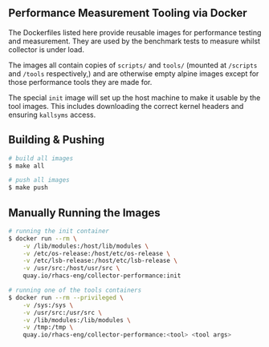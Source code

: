 ## Performance Measurement Tooling via Docker

The Dockerfiles listed here provide reusable images for performance testing and
measurement. They are used by the benchmark tests to measure whilst collector is
under load.

The images all contain copies of `scripts/` and `tools/` (mounted at `/scripts` and
`/tools` respectively,) and are otherwise empty alpine images except for those
performance tools they are made for.

The special `init` image will set up the host machine to make it usable by the
tool images. This includes downloading the correct kernel headers and ensuring
`kallsyms` access.

## Building & Pushing

```bash
# build all images
$ make all

# push all images
$ make push
```

## Manually Running the Images

```bash
# running the init container
$ docker run --rm \
    -v /lib/modules:/host/lib/modules \
    -v /etc/os-release:/host/etc/os-release \
    -v /etc/lsb-release:/host/etc/lsb-release \
    -v /usr/src:/host/usr/src \
    quay.io/rhacs-eng/collector-performance:init

# running one of the tools containers
$ docker run --rm --privileged \
    -v /sys:/sys \
    -v /usr/src:/usr/src \
    -v /lib/modules:/lib/modules \
    -v /tmp:/tmp \
    quay.io/rhacs-eng/collector-performance:<tool> <tool args>
```
